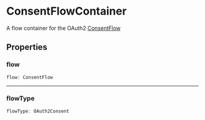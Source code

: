# ConsentFlowContainer

A flow container for the OAuth2 [ConsentFlow](ConsentFlow.md)

## Properties

### flow

```ts
flow: ConsentFlow
```

---

### flowType

```ts
flowType: OAuth2Consent
```
